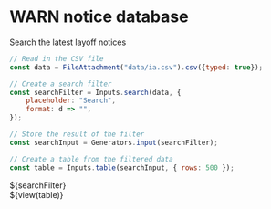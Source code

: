 # WARN notice database

Search the latest layoff notices

```js
// Read in the CSV file
const data = FileAttachment("data/ia.csv").csv({typed: true});
```

```js
// Create a search filter
const searchFilter = Inputs.search(data, {
    placeholder: "Search",
    format: d => "",
});

// Store the result of the filter
const searchInput = Generators.input(searchFilter);
```

```js
// Create a table from the filtered data
const table = Inputs.table(searchInput, { rows: 500 });
```

<div class="control-group">
<div class="control">
    ${searchFilter}
</div>
</div>

<div>
    ${view(table)}
</div>
